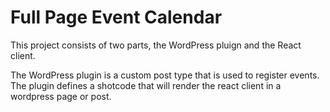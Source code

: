 # Full Page Event Calendar

This project consists of two parts, the WordPress pluign and the React client.

The WordPress plugin is a custom post type that is used to register events.
The plugin defines a shotcode that will render the react client in a wordpress page or post.
